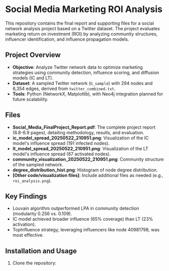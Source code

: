 # Social Media Marketing ROI Analysis

This repository contains the final report and supporting files for a social network analysis project based on a Twitter dataset. The project evaluates marketing return on investment (ROI) by analyzing community structures, influencer identification, and influence propagation models.

## Project Overview
- **Objective**: Analyze Twitter network data to optimize marketing strategies using community detection, influence scoring, and diffusion models (IC and LT).
- **Dataset**: A sampled Twitter network (`G_sample`) with 294 nodes and 6,354 edges, derived from `twitter_combined.txt`.
- **Tools**: Python (NetworkX, Matplotlib), with Neo4j integration planned for future scalability.

## Files
- **Social_Media_FinalProject_Report.pdf**: The complete project report (6.8-6.9 pages), detailing methodology, results, and evaluation.
- **ic_model_spread_20250522_210951.png**: Visualization of the IC model's influence spread (191 infected nodes).
- **lt_model_spread_20250522_210951.png**: Visualization of the LT model's influence spread (67 activated nodes).
- **community_visualization_20250522_210951.png**: Community structure of the sampled network.
- **degree_distribution_hist.png**: Histogram of node degree distribution.
- **[Other code/visualization files]**: Include additional files as needed (e.g., `roi_analysis.png`).

## Key Findings
- Louvain algorithm outperformed LPA in community detection (modularity 0.256 vs. 0.109).
- IC model achieved broader influence (65% coverage) than LT (23% activation).
- TopInfluence strategy, leveraging influencers like node 40981798, was most effective.

## Installation and Usage
1. Clone the repository:
